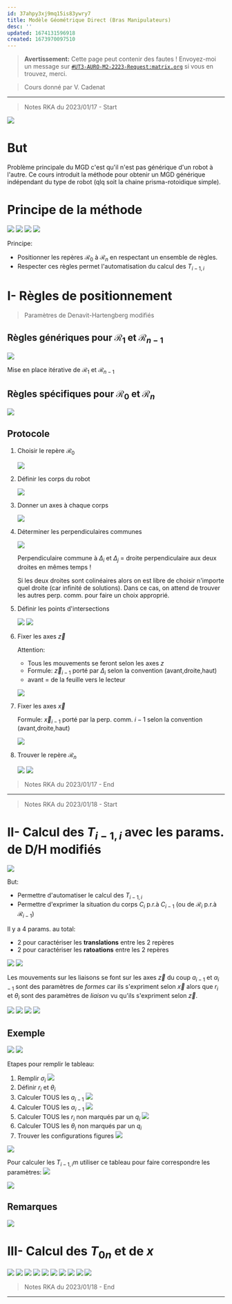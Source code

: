 ```yaml
---
id: 37ahpy3xj9mq15is83ywry7
title: Modèle Géométrique Direct (Bras Manipulateurs)
desc: ''
updated: 1674131596918
created: 1673970097510
---
```


> **Avertissement:**
Cette page peut contenir des fautes ! Envoyez-moi un message sur [`#UT3-AURO-M2-2223-Request:matrix.org`](https://matrix.to/#/#UT3-AURO-M2-2223-Request:matrix.org) si vous en trouvez, merci.

> Cours donné par V. Cadenat

---

> Notes RKA du 2023/01/17 - Start



![](/assets/images/B3.RIA.SlideMGD-01.png)

# But

Problème principale du MGD c'est qu'il n'est pas générique d'un robot à l'autre.
Ce cours introduit la méthode pour obtenir un MGD générique indépendant du type de robot (qlq soit la chaine prisma-rotoidique simple).

# Principe de la méthode

![](/assets/images/B3.RIA.SlideMGD-02.png)
![](/assets/images/B3.RIA.SlideMGD-03.png)
![](/assets/images/B3.RIA.SlideMGD-04.png)
![](/assets/images/B3.RIA.SlideMGD-05.png)

Principe:
- Positionner les repères $\mathcal{R}_0$ à $\mathcal{R}_n$ en respectant un ensemble de règles.
- Respecter ces règles permet l'automatisation du calcul des $T_{i-1,i}$

# I- Règles de positionnement

> Paramètres de Denavit-Hartengberg modifiés

## Règles génériques pour $\mathcal{R}_1$ et $\mathcal{R}_{n-1}$

![](/assets/images/B3.RIA.SlideMGD-06.png)

Mise en place itérative de $\mathcal{R}_1$ et $\mathcal{R}_{n-1}$

## Règles spécifiques pour $\mathcal{R}_0$ et $\mathcal{R}_n$

![](/assets/images/B3.RIA.SlideMGD-07.png)

## Protocole

1. Choisir le repère $\mathcal{R}_0$

    ![](/assets/images/B3.RIA.BB20230117-01.png)

2. Définir les corps du robot

    ![](/assets/images/B3.RIA.BB20230117-02.png)

3. Donner un axes à chaque corps

    ![](/assets/images/B3.RIA.BB20230117-03.png)

4. Déterminer les perpendiculaires communes

    ![](/assets/images/B3.RIA.BB20230117-04.png)

    Perpendiculaire commune à $\Delta_i$ et $\Delta_j$ = droite perpendiculaire aux deux droites en mêmes temps !

    Si les deux droites sont colinéaires alors on est libre de choisir n'importe quel droite (car infinité de solutions). Dans ce cas, on attend de trouver les autres perp. comm. pour faire un choix approprié.

5. Définir les points d'intersections

    ![](/assets/images/B3.RIA.BB20230117-05.png)
    ![](/assets/images/B3.RIA.BB20230117-06.png)

6. Fixer les axes $\overrightarrow{z}$

    Attention:
    - Tous les mouvements se feront selon les axes $z$
    - Formule: $\overrightarrow{z}_{i-1}$ porté par $\Delta_i$ selon la convention (avant,droite,haut)
    - avant = de la feuille vers le lecteur

    ![](/assets/images/B3.RIA.BB20230117-07.png)

7. Fixer les axes $\overrightarrow{x}$

    Formule: $\overrightarrow{x}_{i-1}$ porté par la perp. comm. $i-1$ selon la convention (avant,droite,haut)

    ![](/assets/images/B3.RIA.BB20230117-08.png)

8. Trouver le repère $\mathcal{R}_n$

    ![](/assets/images/B3.RIA.BB20230117-09.png)
    ![](/assets/images/B3.RIA.BB20230117-10.png)



> Notes RKA du 2023/01/17 - End

---

> Notes RKA du 2023/01/18 - Start



# II- Calcul des $T_{i-1,i}$ avec les params. de D/H modifiés

![](/assets/images/B3.RIA.SlideMGD-08.png)

But:
- Permettre d'automatiser le calcul des $T_{i-1,i}$
- Permettre d'exprimer la situation du corps $C_i$ p.r.à $C_{i-1}$ (ou de $\mathcal{R}_i$ p.r.à $\mathcal{R}_{i-1}$)

Il y a 4 params. au total:
- 2 pour caractériser les **translations** entre les 2 repères
- 2 pour caractériser les **ratoations** entre les 2 repères

![](/assets/images/B3.RIA.CM.BB20230118-01.png)
![](/assets/images/B3.RIA.SlideMGD-09.png)

Les mouvements sur les liaisons se font sur les axes $\overrightarrow{z}$ du coup $a_{i-1}$ et $\alpha_{i-1}$ sont des paramètres de _formes_ car ils s'expriment selon $\overrightarrow{x}$ alors que $r_{i}$ et $\theta_{i}$ sont des paramètres de _liaison_ vu qu'ils s'expriment selon $\overrightarrow{z}$.

![](/assets/images/B3.RIA.SlideMGD-10.png)
![](/assets/images/B3.RIA.CM.BB20230118-02.png)
![](/assets/images/B3.RIA.SlideMGD-11.png)
![](/assets/images/B3.RIA.SlideMGD-12.png)

## Exemple

![](/assets/images/B3.RIA.SlideMGD-20.png)
![](/assets/images/B3.RIA.CM.BB20230118-03.png)

Etapes pour remplir le tableau:
1. Remplir $\sigma_i$
    ![](/assets/images/B3.RIA.CM.BB20230118-04.png)
2. Définir $r_i$ et $\theta_i$
3. Calculer TOUS les $a_{i-1}$
    ![](/assets/images/B3.RIA.CM.BB20230118-05.png)
4. Calculer TOUS les $\alpha_{i-1}$
    ![](/assets/images/B3.RIA.CM.BB20230118-06.png)
5. Calculer TOUS les $r_i$ non marqués par un $q_i$
    ![](/assets/images/B3.RIA.CM.BB20230118-07.png)
6. Calculer TOUS les $\theta_i$ non marqués par un $q_i$
7. Trouver les configurations figures
    ![](/assets/images/B3.RIA.CM.BB20230118-08.png)

<!-- ![](/assets/images/B3.RIA.SlideMGD-21.png) -->
![](/assets/images/B3.RIA.SlideMGD-22.png)

Pour calculer les $T_{i-1,i}$m utiliser ce tableau pour faire correspondre les paramètres:
![](/assets/images/B3.RIA.CM.BB20230118-09.png)

![](/assets/images/B3.RIA.SlideMGD-23.png)

## Remarques

![](/assets/images/B3.RIA.SlideMGD-24.png)

# III- Calcul des $T_{0n}$ et de $x$

![](/assets/images/B3.RIA.CM.BB20230118-10.png)
![](/assets/images/B3.RIA.SlideMGD-25.png)
![](/assets/images/B3.RIA.SlideMGD-26.png)
![](/assets/images/B3.RIA.SlideMGD-27.png)
![](/assets/images/B3.RIA.SlideMGD-28.png)
![](/assets/images/B3.RIA.SlideMGD-29.png)
![](/assets/images/B3.RIA.SlideMGD-30.png)
![](/assets/images/B3.RIA.SlideMGD-31.png)
![](/assets/images/B3.RIA.CM.BB20230118-11.png)
![](/assets/images/B3.RIA.CM.BB20230118-12.png)



> Notes RKA du 2023/01/18 - End

---